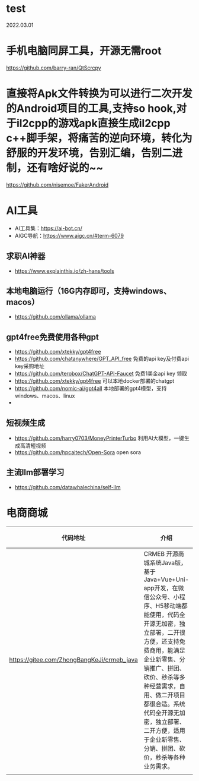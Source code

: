 # test

2022.03.01


# 手机电脑同屏工具，开源无需root
https://github.com/barry-ran/QtScrcpy

# 直接将Apk文件转换为可以进行二次开发的Android项目的工具,支持so hook,对于il2cpp的游戏apk直接生成il2cpp c++脚手架，将痛苦的逆向环境，转化为舒服的开发环境，告别汇编，告别二进制，还有啥好说的~~
https://github.com/nisemoe/FakerAndroid 

# AI工具

* AI工具集：https://ai-bot.cn/
* AIGC导航：https://www.aigc.cn/#term-6079

## 求职AI神器
* https://www.explainthis.io/zh-hans/tools

## 本地电脑运行（16G内存即可，支持windows、macos）
* https://github.com/ollama/ollama

## gpt4free免费使用各种gpt
* https://github.com/xtekky/gpt4free
* https://github.com/chatanywhere/GPT_API_free   免费的api key及付费api key采购地址  
* https://github.com/terobox/ChatGPT-API-Faucet   免费1美金api key 领取
* https://github.com/xtekky/gpt4free  可以本地docker部署的chatgpt
* https://github.com/nomic-ai/gpt4all  本地部署的gpt4模型，支持windows、macos、linux
* 


## 短视频生成 
* https://github.com/harry0703/MoneyPrinterTurbo  利用AI大模型，一键生成高清短视频
* https://github.com/hpcaitech/Open-Sora  open sora

## 主流llm部署学习
* https://github.com/datawhalechina/self-llm


# 电商商城
|代码地址|介绍|其他|
|---|---|---|
|https://gitee.com/ZhongBangKeJi/crmeb_java| CRMEB 开源商城系统Java版，基于Java+Vue+Uni-app开发，在微信公众号、小程序、H5移动端都能使用，代码全开源无加密，独立部署，二开很方便，还支持免费商用，能满足企业新零售、分销推广、拼团、砍价、秒杀等多种经营需求，自用、做二开项目都很合适。系统代码全开源无加密，独立部署、二开方便，适用于企业新零售、分销、拼团、砍价，秒杀等各种业务需求。||
||||


 

